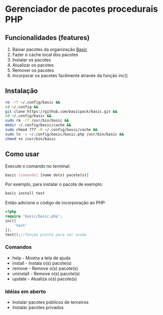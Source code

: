 # Gerenciador de pacotes procedurais PHP
## Funcionalidades (features)
1. Baixar pacotes da organização [Basic](https://github.com/basicpack)
2. Fazer o cache local dos pacotes
3. Instalar os pacotes
4. Atualizar os pacotes
5. Remover os pacotes
6. Incorporar os pacotes facilmente através da função inc()

## Instalação
```bash
rm -rf ~/.config/basic &&
cd ~/.config &&
git clone https://github.com/basicpack/basic.git &&
cd ~/.config/basic &&
sudo rm -rf /usr/bin/basic &&
mkdir ~/.config/basic/cache &&
sudo chmod 777 -R ~/.config/basic/cache &&
sudo ln -s ~/.config/basic/basic.php /usr/bin/basic &&
chmod +x /usr/bin/basic
```

## Como usar
Execute o comando no terminal:
```bash
basic [comando] [nome do(s) pacote(s)]
```
Por exemplo, para instalar o pacote de exemplo:
```bash
basic install test
```
Então adicione o código de incorporação ao PHP:
```php
<?php
require 'basic/basic.php';
inc([
    'test'    
]);
test();//função pronta para ser usada
```

### Comandos
- help - Mostra a tela de ajuda
- install - Instala o(s) pacote(s)
- remove - Remove o(s) pacote(s)
- uninstall - Remove o(s) pacote(s)
- update - Atualiza o(s) pacote(s)

### Idéias em aberto
- Instalar pacotes públicos de terceiros
- Instalar pacotes privados
